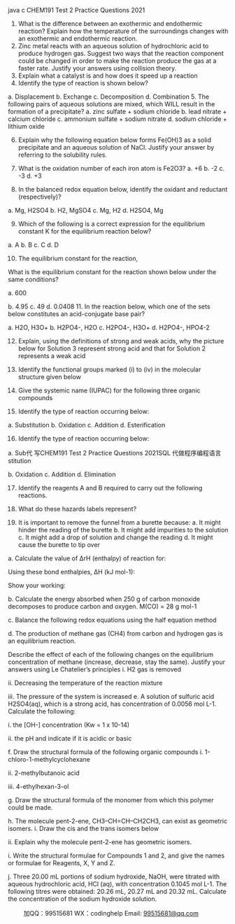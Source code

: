 java c
CHEM191 Test 2 Practice Questions 2021
1. What is the difference between an exothermic and endothermic reaction? Explain how the temperature of the surroundings changes with an exothermic and endothermic reaction.
2. Zinc metal reacts with an aqueous solution of hydrochloric acid to produce hydrogen gas. Suggest two ways that the reaction component could be changed in order to make the reaction produce the gas at a faster rate. Justify your answers using collision theory.
3. Explain what a catalyst is and how does it speed up a reaction
4. Identify the type of reaction is shown below?

a. Displacement
b. Exchange
c. Decomposition
d. Combination
5. The following pairs of aqueous solutions are mixed, which WILL result in the formation of a precipitate?
a. zinc sulfate + sodium chloride
b. lead nitrate + calcium chloride
c. ammonium sulfate + sodium nitrate
d. sodium chloride + lithium oxide




6. Explain why the following equation below forms Fe(OH)3 as a solid precipitate and an aqueous solution of NaCl. Justify your answer by referring to the solubility rules.





7. What is the oxidation number of each iron atom is Fe2O3?
a. +6
b. -2
c. -3
d. +3




8. In the balanced redox equation below, identify the oxidant and reductant (respectively)?

a. Mg, H2SO4
b. H2, MgSO4
c. Mg, H2
d. H2SO4, Mg




9. Which of the following is a correct expression for the equilibrium constant K for the equilibrium reaction below?





a. A
b. B
c. C
d. D




10. The equilibrium constant for the reaction,

What is the equilibrium constant for the reaction shown below under the same conditions?







a. 600




b. 4.95
c. 49
d. 0.0408
11. In the reaction below, which one of the sets below constitutes an acid-conjugate base pair?



a. H2O, H3O+
b. H2PO4-, H2O
c. H2PO4-, H3O+
d. H2PO4-, HPO4-2




12. Explain, using the definitions of strong and weak acids, why the picture below for Solution 3 represent strong acid and that for Solution 2 represents a weak acid





13. Identify the functional groups marked (i) to (iv) in the molecular structure given below





14. Give the systemic name (IUPAC) for the following three organic compounds







15. Identify the type of reaction occurring below:



a. Substitution
b. Oxidation
c. Addition
d. Esterification




16. Identify the type of reaction occurring below:





a. Sub代 写CHEM191 Test 2 Practice Questions 2021SQL
代做程序编程语言stitution




b. Oxidation
c. Addition
d. Elimination




17. Identify the reagents A and B required to carry out the following reactions.





18. What do these hazards labels represent?





19. It is important to remove the funnel from a burette because:
a. It might hinder the reading of the burette
b. It might add impurities to the solution
c. It might add a drop of solution and change the reading
d. It might cause the burette to tip over








a. Calculate the value of ∆rH (enthalpy) of reaction for:

Using these bond enthalpies, ΔH (kJ mol-1):



Show your working:




b. Calculate the energy absorbed when 250 g of carbon monoxide decomposes to produce carbon and oxygen. M(CO) = 28 g mol-1





c. Balance the following redox equations using the half equation method





d. The production of methane gas (CH4) from carbon and hydrogen gas is an equilibrium reaction.





Describe the effect of each of the following changes on the equilibrium concentration of methane (increase, decrease, stay the same). Justify your answers using Le Chatelier’s principles
i. H2 gas is removed


ii. Decreasing the temperature of the reaction mixture




iii. The pressure of the system is increased
e. A solution of sulfuric acid H2SO4(aq), which is a strong acid, has concentration of 0.0056 mol L-1. Calculate the following:




i. the [OH-] concentration (Kw = 1 x 10-14)




ii. the pH and indicate if it is acidic or basic




f. Draw the structural formula of the following organic compounds
i. 1-chloro-1-methylcyclohexane




ii. 2-methylbutanoic acid




iii. 4-ethylhexan-3-ol



g. Draw the structural formula of the monomer from which this polymer could be made.





h. The molecule pent-2-ene, CH3–CH=CH–CH2CH3, can exist as geometric isomers.
i. Draw the cis and the trans isomers below


ii. Explain why the molecule pent-2-ene has geometric isomers.


i. Write the structural formulae for Compounds 1 and 2, and give the names or formulae for Reagents, X, Y and Z.





j. Three 20.00 mL portions of sodium hydroxide, NaOH, were titrated with aqueous hydrochloric acid, HCl (aq), with concentration 0.1045 mol L-1. The following titres were obtained: 20.26 mL, 20.27 mL and 20.32 mL.
Calculate the concentration of the sodium hydroxide solution.









         
加QQ：99515681  WX：codinghelp  Email: 99515681@qq.com
